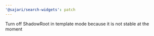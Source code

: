 ```yaml
---
'@sajari/search-widgets': patch
---
```


Turn off ShadowRoot in template mode because it is not stable at the moment
